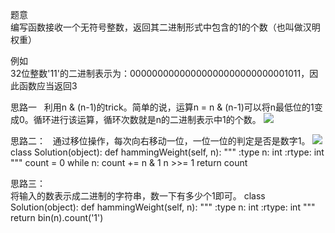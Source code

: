 题意  
编写函数接收一个无符号整数，返回其二进制形式中包含的1的个数（也叫做汉明权重）

例如  
32位整数'11'的二进制表示为：00000000000000000000000000001011，因此函数应当返回3

思路一  
利用n & (n-1)的trick。简单的说，运算n = n & (n-1)可以将n最低位的1变成0。循环进行该运算，循环次数就是n的二进制表示中1的个数。
![](https://github.com/fangweiren/leetcode/blob/master/screenshots/1234.jpg?raw=true)

思路二：  
通过移位操作，每次向右移动一位，一位一位的判定是否是数字1。
![](https://github.com/fangweiren/leetcode/blob/master/screenshots/2234.jpg?raw=true)
class Solution(object):
    def hammingWeight(self, n):
        """
        :type n: int
        :rtype: int
        """
        count = 0
        while n:
            count += n & 1
            n >>= 1
        return count

思路三：  
将输入的数表示成二进制的字符串，数一下有多少个1即可。
class Solution(object):
    def hammingWeight(self, n):
        """
        :type n: int
        :rtype: int
        """
        return bin(n).count('1')
